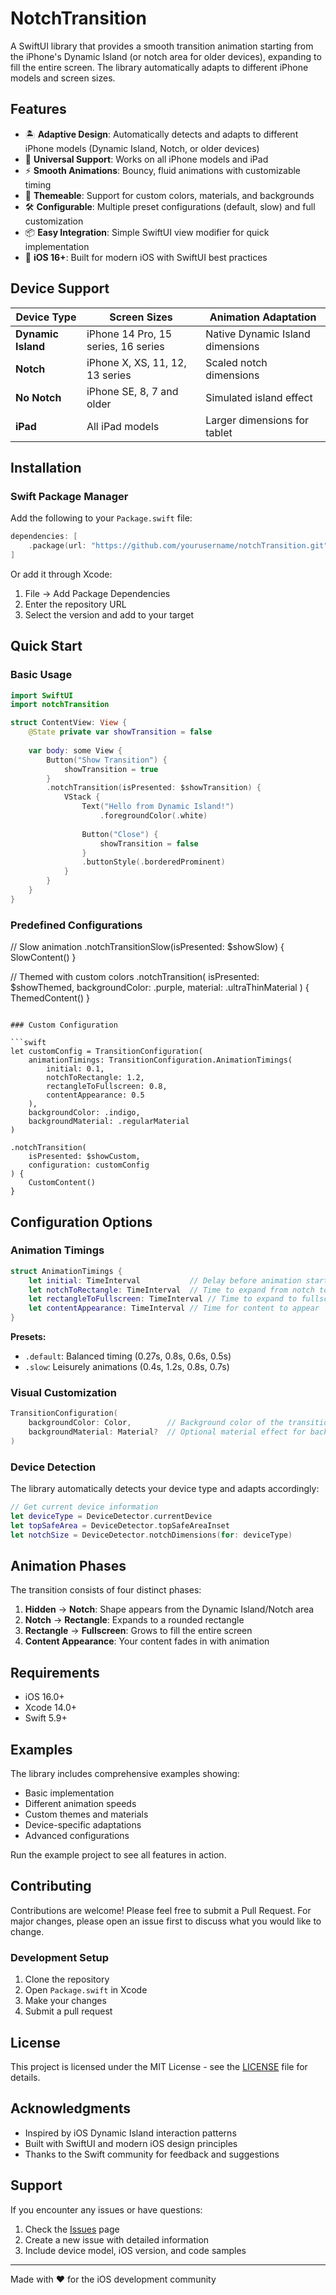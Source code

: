 # NotchTransition

A SwiftUI library that provides a smooth transition animation starting from the iPhone's Dynamic Island (or notch area for older devices), expanding to fill the entire screen. The library automatically adapts to different iPhone models and screen sizes.

## Features

- 🏝️ **Adaptive Design**: Automatically detects and adapts to different iPhone models (Dynamic Island, Notch, or older devices)
- 📱 **Universal Support**: Works on all iPhone models and iPad
- ⚡ **Smooth Animations**: Bouncy, fluid animations with customizable timing
- 🎨 **Themeable**: Support for custom colors, materials, and backgrounds
- 🛠️ **Configurable**: Multiple preset configurations (default, slow) and full customization
- 📦 **Easy Integration**: Simple SwiftUI view modifier for quick implementation
- 🔧 **iOS 16+**: Built for modern iOS with SwiftUI best practices

## Device Support

| Device Type | Screen Sizes | Animation Adaptation |
|-------------|--------------|---------------------|
| **Dynamic Island** | iPhone 14 Pro, 15 series, 16 series | Native Dynamic Island dimensions |
| **Notch** | iPhone X, XS, 11, 12, 13 series | Scaled notch dimensions |
| **No Notch** | iPhone SE, 8, 7 and older | Simulated island effect |
| **iPad** | All iPad models | Larger dimensions for tablet |

## Installation

### Swift Package Manager

Add the following to your `Package.swift` file:

```swift
dependencies: [
    .package(url: "https://github.com/yourusername/notchTransition.git", from: "1.0.0")
]
```

Or add it through Xcode:
1. File → Add Package Dependencies
2. Enter the repository URL
3. Select the version and add to your target

## Quick Start

### Basic Usage

```swift
import SwiftUI
import notchTransition

struct ContentView: View {
    @State private var showTransition = false
    
    var body: some View {
        Button("Show Transition") {
            showTransition = true
        }
        .notchTransition(isPresented: $showTransition) {
            VStack {
                Text("Hello from Dynamic Island!")
                    .foregroundColor(.white)
                
                Button("Close") {
                    showTransition = false
                }
                .buttonStyle(.borderedProminent)
            }
        }
    }
}
```

### Predefined Configurations

// Slow animation
.notchTransitionSlow(isPresented: $showSlow) {
    SlowContent()
}

// Themed with custom colors
.notchTransition(
    isPresented: $showThemed,
    backgroundColor: .purple,
    material: .ultraThinMaterial
) {
    ThemedContent()
}
```

### Custom Configuration

```swift
let customConfig = TransitionConfiguration(
    animationTimings: TransitionConfiguration.AnimationTimings(
        initial: 0.1,
        notchToRectangle: 1.2,
        rectangleToFullscreen: 0.8,
        contentAppearance: 0.5
    ),
    backgroundColor: .indigo,
    backgroundMaterial: .regularMaterial
)

.notchTransition(
    isPresented: $showCustom,
    configuration: customConfig
) {
    CustomContent()
}
```

## Configuration Options

### Animation Timings

```swift
struct AnimationTimings {
    let initial: TimeInterval           // Delay before animation starts
    let notchToRectangle: TimeInterval  // Time to expand from notch to rectangle
    let rectangleToFullscreen: TimeInterval // Time to expand to fullscreen
    let contentAppearance: TimeInterval // Time for content to appear
}
```

**Presets:**
- `.default`: Balanced timing (0.27s, 0.8s, 0.6s, 0.5s)
- `.slow`: Leisurely animations (0.4s, 1.2s, 0.8s, 0.7s)

### Visual Customization

```swift
TransitionConfiguration(
    backgroundColor: Color,        // Background color of the transition shape
    backgroundMaterial: Material?  // Optional material effect for backdrop
)
```

### Device Detection

The library automatically detects your device type and adapts accordingly:

```swift
// Get current device information
let deviceType = DeviceDetector.currentDevice
let topSafeArea = DeviceDetector.topSafeAreaInset
let notchSize = DeviceDetector.notchDimensions(for: deviceType)
```

## Animation Phases

The transition consists of four distinct phases:

1. **Hidden** → **Notch**: Shape appears from the Dynamic Island/Notch area
2. **Notch** → **Rectangle**: Expands to a rounded rectangle
3. **Rectangle** → **Fullscreen**: Grows to fill the entire screen
4. **Content Appearance**: Your content fades in with animation

## Requirements

- iOS 16.0+
- Xcode 14.0+
- Swift 5.9+

## Examples

The library includes comprehensive examples showing:

- Basic implementation
- Different animation speeds
- Custom themes and materials
- Device-specific adaptations
- Advanced configurations

Run the example project to see all features in action.


## Contributing

Contributions are welcome! Please feel free to submit a Pull Request. For major changes, please open an issue first to discuss what you would like to change.

### Development Setup

1. Clone the repository
2. Open `Package.swift` in Xcode
3. Make your changes
4. Submit a pull request

## License

This project is licensed under the MIT License - see the [LICENSE](LICENSE) file for details.

## Acknowledgments

- Inspired by iOS Dynamic Island interaction patterns
- Built with SwiftUI and modern iOS design principles
- Thanks to the Swift community for feedback and suggestions

## Support

If you encounter any issues or have questions:

1. Check the [Issues](https://github.com/yourusername/notchTransition/issues) page
2. Create a new issue with detailed information
3. Include device model, iOS version, and code samples

---

Made with ❤️ for the iOS development community

